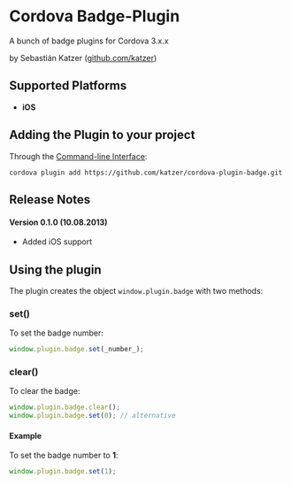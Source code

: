 Cordova Badge-Plugin
====================

A bunch of badge plugins for Cordova 3.x.x

by Sebastián Katzer ([github.com/katzer](https://github.com/katzer))

## Supported Platforms ##
- **iOS**

## Adding the Plugin to your project ##
Through the [Command-line Interface](http://cordova.apache.org/docs/en/3.0.0/guide_cli_index.md.html#The%20Command-line%20Interface):
```
cordova plugin add https://github.com/katzer/cordova-plugin-badge.git
```

## Release Notes ##
#### Version 0.1.0 (10.08.2013) ####
- Added iOS support

## Using the plugin ##
The plugin creates the object ```window.plugin.badge``` with two methods:

### set() ###
To set the badge number:
```javascript
window.plugin.badge.set(_number_);
```

### clear() ###
To clear the badge:
```javascript
window.plugin.badge.clear();
window.plugin.badge.set(0); // alternative
```

####  Example ####
To set the badge number to **1**:
```javascript
window.plugin.badge.set(1);
```
